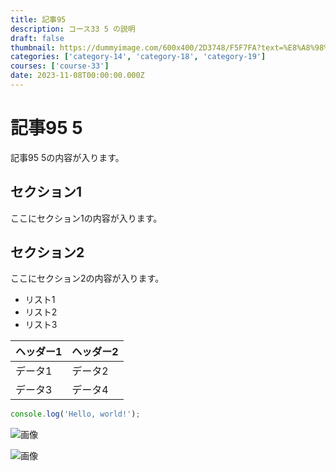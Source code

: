 ```yaml
---
title: 記事95
description: コース33 5 の説明
draft: false
thumbnail: https://dummyimage.com/600x400/2D3748/F5F7FA?text=%E8%A8%98%E4%BA%8B95
categories: ['category-14', 'category-18', 'category-19']
courses: ['course-33']
date: 2023-11-08T00:00:00.000Z
---
```


# 記事95 5

記事95 5の内容が入ります。

## セクション1
ここにセクション1の内容が入ります。

## セクション2
ここにセクション2の内容が入ります。

- リスト1
- リスト2
- リスト3

| ヘッダー1 | ヘッダー2 |
| --------- | --------- |
| データ1   | データ2   |
| データ3   | データ4   |

```javascript
console.log('Hello, world!');
```


![画像](https://dummyimage.com/320x180/2D3748/F5F7FA?text=%E8%A8%98%E4%BA%8B95+5)

![画像](https://dummyimage.com/640x360/1A202C/EDF2F7?text=%E8%A8%98%E4%BA%8B95+5)